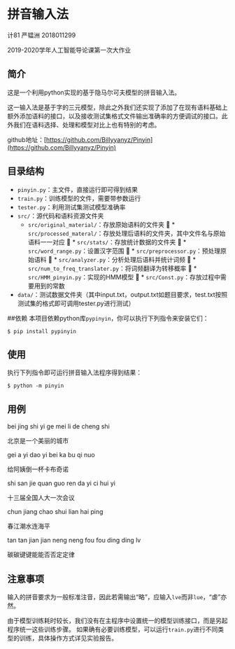 # 拼音输入法
计81 严韫洲 2018011299

2019-2020学年人工智能导论课第一次大作业

## 简介
这是一个利用python实现的基于隐马尔可夫模型的拼音输入法。

这一输入法是基于字的三元模型，除此之外我们还实现了添加了在现有语料基础上额外添加语料的接口，以及接收测试集格式文件输出准确率的方便调试的接口。此外我们在语料选择、处理和模型对比上也有特别的考虑。

github地址：[https://github.com/Billyyanyz/Pinyin](https://github.com/Billyyanyz/Pinyin)

## 目录结构
* `pinyin.py`：主文件，直接运行即可得到结果
* `train.py`：训练模型的文件，需要带参数运行
* `tester.py`：利用测试集测试模型准确率
* `src/`：源代码和语料资源文件夹
	* `src/original_material/`：存放原始语料的文件夹
	* `src/processed_materal/`：存放处理后语料的文件夹，其中文件名与原始语料一一对应
	* `src/stats/`：存放统计数据的文件夹
	* `src/word_range.py`：设置汉字范围
	* `src/preprocessor.py`：预处理原始语料
	* `src/analyzer.py`：分析处理后语料并统计词频
	* `src/num_to_freq_translater.py`：将词频翻译为转移概率
	* `src/HMM_pinyin.py`：实现的HMM模型
	* `src/Const.py`：存放过程中需要用到的常数
* `data/`：测试数据文件夹（其中input.txt，output.txt如题目要求，test.txt按照测试集的格式即可调用tester.py进行测试）

##依赖
本项目依赖python库`pypinyin`，你可以执行下列指令来安装它们：
```
$ pip install pypinyin
```

## 使用
执行下列指令即可运行拼音输入法程序得到结果：
```
$ python -m pinyin
```

## 用例

bei jing shi yi ge mei li de cheng shi

北京是一个美丽的城市

gei a yi dao yi bei ka bu qi nuo

给阿姨倒一杯卡布奇诺

shi san jie quan guo ren da yi ci hui yi

十三届全国人大一次会议

chun jiang chao shui lian hai ping

春江潮水连海平

tan tan jian jian neng neng fou fou ding ding lv

碳碳键键能能否否定定律

## 注意事项

输入的拼音要求为一般标准注音，因此若需输出“略”，应输入`lve`而非`lue`，“虐”亦然。

由于模型训练耗时较长，我们没有在主程序中设置统一的模型训练接口，而是另起程序统一这些训练步骤。
如果确有必要训练模型，可以运行`train.py`进行不同类型的训练，具体操作方式详见实验报告。
